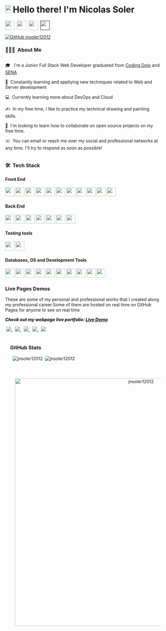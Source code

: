 <h1 align="left">
<img src="https://media.giphy.com/media/hvRJCLFzcasrR4ia7z/giphy.gif" width="25px">Hello there! I'm Nicolas Soler
</h1>


<p style="display:flex;">
<a href="https://jnsoler12012.github.io/three-portfolio-website-GitPage/#/"><img src="https://img.shields.io/badge/Portfolio-255E63?style=for-the-badge&logo=readme&logoColor=white" height="30" style='margin-right:0.5rem;' /></a>
<a href="https://www.linkedin.com/in/jose-n-soler/"><img src="https://img.shields.io/badge/LinkedIn-0077B5?style=for-the-badge&logo=linkedin&logoColor=white" height="30" style='margin-right:0.5rem;' /></a>
<a href="mailto:jnsoler04@gmail.com"><img src="https://img.shields.io/badge/Gmail-D14836?style=for-the-badge&logo=gmail&logoColor=white" height="30" style='margin-right:0.5rem;' /></a>
<a href=""><img src="https://img.shields.io/badge/Instagram-E4405F?style=for-the-badge&logo=instagram&logoColor=white" height="30" style='margin-right:0.5rem;' /></a>

</p>

[![GitHub jnsoler12012](https://img.shields.io/github/followers/jnsoler12012?label=follow&style=social)](https://github.com/jnsoler12012)&nbsp;



### 👨🏻‍💻 &nbsp;About Me


<div style="display:flex;">
<div>
<p>🎓 &nbsp; I'm a Junior Full Stack Web Developer graduated from <a href="https://www.codingdojo.la/">Coding Dojo</a> and <a href="https://www.sena.edu.co/es-co/Paginas/default.aspx">SENA</a></p>
<p>🌱 &nbsp;Constantly learning and appliying new techniques related to Web and Server development</p>
<p>💻 &nbsp;Currently learning more about DevOps and Cloud</p>
<p>✍️ &nbsp;In my free time, I like to practice my technical drawing and painting skills.</p>
<p>👯 &nbsp;I'm looking to learn how to collaborate on open source projects on my free time.</p>
<p>✉️ &nbsp;You can email or reach me over my social and professional networks at any time. I'll try to respond as soon as possible!</p>
</div>
</div>



<h3 align="left">🛠 &nbsp;Tech Stack</h3>

<div>
<h4 align="left">Front End</h3>
<img src="https://img.shields.io/badge/HTML5-E34F26?style=for-the-badge&logo=html5&logoColor=white" height="29"/>
<img src="https://img.shields.io/badge/CSS3-1572B6?style=for-the-badge&logo=css3&logoColor=white" height="29"/>
<img src="https://img.shields.io/badge/Sass-CC6699?style=for-the-badge&logo=sass&logoColor=white" height="29"/>
<img src="https://img.shields.io/badge/Tailwind_CSS-38B2AC?style=for-the-badge&logo=tailwind-css&logoColor=white" height="29"/>
<img src="https://res.cloudinary.com/practicaldev/image/fetch/s--yayk2pWn--/c_limit%2Cf_auto%2Cfl_progressive%2Cq_auto%2Cw_880/https://img.shields.io/badge/Material--UI-0081CB%3Fstyle%3Dfor-the-badge%26logo%3Dmaterial-ui%26logoColor%3Dwhite" height="29"/>
<img src="https://img.shields.io/badge/JavaScript-F7DF1E?style=for-the-badge&logo=javascript&logoColor=black" height="29"/>
<img src="https://img.shields.io/badge/React-20232A?style=for-the-badge&logo=react&logoColor=61DAFB" height="29"/>
<img src="https://img.shields.io/badge/React_Router-CA4245?style=for-the-badge&logo=react-router&logoColor=white" height="29"/>
<img src="https://img.shields.io/badge/Babel-F9DC3e?style=for-the-badge&logo=babel&logoColor=black" height="29"/>
<img src="https://img.shields.io/badge/webpack-%238DD6F9.svg?style=for-the-badge&logo=webpack&logoColor=black" height="29"/>
<img src="https://img.shields.io/badge/Redux-593D88?style=for-the-badge&logo=redux&logoColor=white" height="29"/>
</div>


<div>
<h4 align="left">Back End</h3>
<img src="https://img.shields.io/badge/Java-ED8B00?style=for-the-badge&logo=openjdk&logoColor=white" height="29"/>
<img src="https://img.shields.io/badge/Spring-6DB33F?style=for-the-badge&logo=spring&logoColor=white" height="29"/>
<img src="https://img.shields.io/badge/Node.js-43853D?style=for-the-badge&logo=node.js&logoColor=white" height="29"/>
<img src="https://img.shields.io/badge/JavaScript-F7DF1E?style=for-the-badge&logo=javascript&logoColor=black" height="29"/>
<img src="https://img.shields.io/badge/Express.js-404D59?style=for-the-badge" height="29"/>
<img src="https://img.shields.io/badge/Nginx-009639?style=for-the-badge&logo=nginx&logoColor=white" height="29"/>
<img src="https://img.shields.io/badge/Sequelize-52B0E7?style=for-the-badge&logo=Sequelize&logoColor=blue&labelColor=black&color=blue" height="29"/>
</div>

<div>
<h4 align="left">Testing tools</h3>
<img src="https://img.shields.io/badge/Jest-323330?style=for-the-badge&logo=Jest&logoColor=white" height="29"/>
<img src="https://img.shields.io/badge/-cypress-%23E5E5E5?style=for-the-badge&logo=cypress&logoColor=058a5e" height="29"/>
</div>

<div>
<h4 align="left">Databases, OS and Development Tools</h3>
<img src="https://img.shields.io/badge/MongoDB-4EA94B?style=for-the-badge&logo=mongodb&logoColor=white" height="29"/>
<img src="https://img.shields.io/badge/MySQL-005C84?style=for-the-badge&logo=mysql&logoColor=white" height="29"/>
<img src="https://img.shields.io/badge/Sqlite-003B57?style=for-the-badge&logo=sqlite&logoColor=white" height="29"/>
<img src="https://img.shields.io/badge/firebase-FFCA28.svg?&style=for-the-badge&logo=firebase&logoColor=white" height="29"/>
<img src="https://img.shields.io/badge/xampp-FB7A24.svg?&style=for-the-badge&logo=xampp&logoColor=white" height="29"/>
<img src="https://img.shields.io/badge/Ubuntu-E95420?style=for-the-badge&logo=ubuntu&logoColor=white" height="29"/>
<img src="https://img.shields.io/badge/Windows-0078D6?style=for-the-badge&logo=windows&logoColor=white" height="29"/>
<img src="https://img.shields.io/badge/Visual_Studio_Code-0078D4?style=for-the-badge&logo=visual%20studio%20code&logoColor=white" height="29"/>
<img src="https://img.shields.io/badge/GIT-E44C30?style=for-the-badge&logo=git&logoColor=white" height="29"/>
<img src="https://img.shields.io/badge/GitHub-100000?style=for-the-badge&logo=github&logoColor=white" height="29"/>
</div>


<div>
<h3 align="left">Live Pages Demos</h3>
<p>These are some of my personal and professional works that I created along my professional career.Some of them are hosted on real time on GitHub Pages for anyone to see on real time</p>
<p style="
    font-style: italic;
    font-weight: 800;
">Check out my webpage live portfolio: <a href='https://jnsoler12012.github.io/three-portfolio-website-GitPage/#/'>Live Demo</a></p>
<div style="
    display: block;
    flex-direction: column;
    justify-content: space-around;
">
<a href="https://github.com/jnsoler12012/three-portfolio-website-GitPage" style="margin:4px">

  <img src="https://github-readme-stats.vercel.app/api/pin/?username=jnsoler12012&repo=three-portfolio-website-GitPage" />
</a>
<a href="https://github.com/jnsoler12012/Dashboard-website-GitPage" style="margin:4px">
  <img src="https://github-readme-stats.vercel.app/api/pin/?username=jnsoler12012&repo=Dashboard-website-GitPage" />
</a>
<a href="https://github.com/jnsoler12012/CureCore-website-GitPage" style="margin:4px">
  <img src="https://github-readme-stats.vercel.app/api/pin/?username=jnsoler12012&repo=CureCore-website-GitPage" />
</a>
<a href="https://github.com/jnsoler12012/Ecommerce-shop-GitPagee" style="margin:4px">
  <img src="https://github-readme-stats.vercel.app/api/pin/?username=jnsoler12012&repo=Ecommerce-shop-GitPage" />
</a>
<a href="https://github.com/jnsoler12012/Ecommerce-website-GitPage" style="margin:4px">
  <img src="https://github-readme-stats.vercel.app/api/pin/?username=jnsoler12012&repo=Ecommerce-website-GitPage" />
</a>

</div>

</div>

<div style="height: auto;background-image: url(./images/background.png);background-repeat: no-repeat;background-position: bottom;padding:1rem;">
<h3 align="left">GitHub Stats</h3>

<div style='display:block;flex-direction: column;
    justify-content: space-around;'>
<p style='margin:0.5rem;'><img align="left" src="https://github-readme-stats.vercel.app/api/top-langs?username=jnsoler12012&show_icons=true&locale=en&layout=donut" alt="jnsoler12012" /></p>

<p style='margin:0.5rem;display:flex;'>&nbsp;<img align="center" src="https://github-readme-stats.vercel.app/api?username=jnsoler12012&show_icons=true&locale=en&rank_icon=github" alt="jnsoler12012" /></p>
</div>
</br>

<p align="center"><a href="https://github.com/ryo-ma/github-profile-trophy"><img src="https://github-profile-trophy.vercel.app/?username=jnsoler12012&rank=-?&margin-w=15&theme=oldie" alt="jnsoler12012" width=800 style="margin: 1rem;text-align:center;" /></a> </p>
</div>
